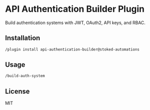 # API Authentication Builder Plugin

Build authentication systems with JWT, OAuth2, API keys, and RBAC.

## Installation

```bash
/plugin install api-authentication-builder@stoked-automations
```

## Usage

```bash
/build-auth-system
```

## License

MIT
